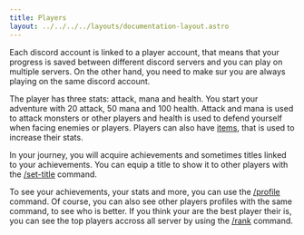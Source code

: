 ```yaml
---
title: Players
layout: ../../../../layouts/documentation-layout.astro
---
```


Each discord account is linked to a player account, that means that your progress is saved between different discord servers and you can play on multiple servers.
On the other hand, you need to make sur you are always playing on the same discord account.
  
The player has three stats: attack, mana and health. You start your adventure with 20 attack, 50 mana and 100 health.
Attack and mana is used to attack monsters or other players and health is used to defend yourself when facing enemies or players.
Players can also have [items](/en/documentation/features/items), that is used to increase their stats.

In your journey, you will acquire achievements and sometimes titles linked to your achievements.
You can equip a title to show it to other players with the [/set-title](/en/documentation/commands/users#set-title) command.

To see your achievements, your stats and more, you can use the [/profile](/en/documentation/commands/users#profile) command.
Of course, you can also see other players profiles with the same command, to see who is better.
If you think your are the best player their is, you can see the top players accross all server by using the [/rank](/en/documentation/commands/users#rank) command.
